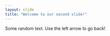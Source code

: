 ```yaml
---
layout: slide
title: "Welcome to our second slide!"
---
```

Some random text.
Use the left arrow to go back!
